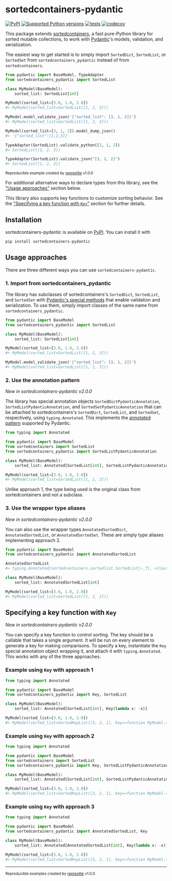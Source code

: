 # sortedcontainers-pydantic

[![PyPI](https://img.shields.io/pypi/v/sortedcontainers-pydantic.svg)](https://pypi.org/project/sortedcontainers-pydantic/)
[![Supported Python versions](https://img.shields.io/pypi/pyversions/sortedcontainers-pydantic)](https://pypi.org/project/sortedcontainers-pydantic/)
[![tests](https://github.com/drivendataorg/sortedcontainers-pydantic/actions/workflows/tests.yml/badge.svg?branch=main)](https://github.com/drivendataorg/sortedcontainers-pydantic/actions/workflows/tests.yml?query=branch%3Amain)
[![codecov](https://codecov.io/gh/drivendataorg/sortedcontainers-pydantic/branch/main/graph/badge.svg)](https://codecov.io/gh/drivendataorg/sortedcontainers-pydantic)

This package extends [sortedcontainers](https://github.com/grantjenks/python-sortedcontainers/), a fast pure-Python library for sorted mutable collections, to work with [Pydantic](https://docs.pydantic.dev/latest/)'s models, validation, and serialization.

The easiest way to get started is to simply import `SortedDict`, `SortedList`, or `SortedSet` from `sortedcontainers_pydantic` instead of from `sortedcontainers`.

```python
from pydantic import BaseModel, TypeAdapter
from sortedcontainers_pydantic import SortedList

class MyModel(BaseModel):
    sorted_list: SortedList[int]

MyModel(sorted_list=[3.0, 1.0, 2.0])
#> MyModel(sorted_list=SortedList([1, 2, 3]))

MyModel.model_validate_json('{"sorted_list": [3, 1, 2]}')
#> MyModel(sorted_list=SortedList([1, 2, 3]))

MyModel(sorted_list=[3, 1, 2]).model_dump_json()
#> '{"sorted_list":[1,2,3]}'

TypeAdapter(SortedList).validate_python([3, 1, 2])
#> SortedList([1, 2, 3])

TypeAdapter(SortedList).validate_json("[3, 1, 2]")
#> SortedList([1, 2, 3])
```

<sup>Reproducible example created by [reprexlite](https://github.com/jayqi/reprexlite) v1.0.0</sup>

For additional alternative ways to declare types from this library, see the ["Usage approaches"](#usage-approaches) section below.

This library also supports key functions to customize sorting behavior. See the ["Specifying a key function with `Key`"](#specifying-a-key-function-with-key) section for further details.

## Installation

sortedcontainers-pydantic is available on [PyPI](https://pypi.org/project/sortedcontainers-pydantic/). You can install it with

```bash
pip install sortedcontainers-pydantic
```

## Usage approaches

There are three different ways you can use `sortedcontainers-pydantic`.

### 1. Import from sortedcontainers_pydantic

The library has subclasses of sortedcontainers's `SortedDict`, `SortedList`, and `SortedSet` with [Pydantic's special methods](https://docs.pydantic.dev/latest/concepts/types/#customizing-validation-with-__get_pydantic_core_schema__) that enable validation and serialization. To use them, simply import classes of the same name from `sortedcontainers_pydantic`.

```python
from pydantic import BaseModel
from sortedcontainers_pydantic import SortedList

class MyModel(BaseModel):
    sorted_list: SortedList[int]

MyModel(sorted_list=[3.0, 1.0, 2.0])
#> MyModel(sorted_list=SortedList([1, 2, 3]))

MyModel.model_validate_json('{"sorted_list": [3, 1, 2]}')
#> MyModel(sorted_list=SortedList([1, 2, 3]))
```

### 2. Use the annotation pattern

_New in sortedcontainers-pydantic v2.0.0_

The library has special annotation objects `SortedDictPydanticAnnotation`, `SortedListPydanticAnnotation`, and `SortedSetPydanticAnnotation` that can be attached to sortedcontainers's `SortedDict`, `SortedList`, and `SortedSet`, respectively, using `typing.Annotated`. This implements the [annotated pattern](https://docs.pydantic.dev/latest/concepts/types/#handling-third-party-types) supported by Pydantic.

```python
from typing import Annotated

from pydantic import BaseModel
from sortedcontainers import SortedList
from sortedcontainers_pydantic import SortedListPydanticAnnotation

class MyModel(BaseModel):
    sorted_list: Annotated[SortedList[int], SortedListPydanticAnnotation]

MyModel(sorted_list=[3.0, 1.0, 2.0])
#> MyModel(sorted_list=SortedList([1, 2, 3]))
```

Unlike approach 1, the type being used is the original class from sortedcontainers and not a subclass.

### 3. Use the wrapper type aliases

_New in sortedcontainers-pydantic v2.0.0_

You can also use the wrapper types `AnnotatedSortedDict`, `AnnotatedSortedList`, or `AnnotatedSortedSet`. These are simply type aliases implementing approach 2.

```python
from pydantic import BaseModel
from sortedcontainers_pydantic import AnnotatedSortedList

AnnotatedSortedList
#> typing.Annotated[sortedcontainers.sortedlist.SortedList[~_T], <class 'sortedcontainers_pydantic.SortedListPydanticAnnotation'>]

class MyModel(BaseModel):
    sorted_list: AnnotatedSortedList[int]

MyModel(sorted_list=[3.0, 1.0, 2.0])
#> MyModel(sorted_list=SortedList([1, 2, 3]))
```

## Specifying a key function with `Key`

_New in sortedcontainers-pydantic v2.0.0_

You can specify a key function to control sorting. The key should be a callable that takes a single argument. It will be run on every element to generate a key for making comparisons. To specify a key, instantiate the `Key` special annotation object wrapping it, and attach it with `typing.Annotated`. This works with any of the three approaches.

### Example using `Key` with approach 1

```python
from typing import Annotated

from pydantic import BaseModel
from sortedcontainers_pydantic import Key, SortedList

class MyModel(BaseModel):
    sorted_list: Annotated[SortedList[int], Key(lambda x: -x)]

MyModel(sorted_list=[3.0, 1.0, 2.0])
#> MyModel(sorted_list=SortedKeyList([3, 2, 1], key=<function MyModel.<lambda> at 0x10ae058a0>))
```

### Example using `Key` with approach 2

```python
from typing import Annotated

from pydantic import BaseModel
from sortedcontainers import SortedList
from sortedcontainers_pydantic import Key, SortedListPydanticAnnotation

class MyModel(BaseModel):
    sorted_list: Annotated[SortedList[int], SortedListPydanticAnnotation, Key(lambda x: -x)]

MyModel(sorted_list=[3.0, 1.0, 2.0])
#> MyModel(sorted_list=SortedKeyList([3, 2, 1], key=<function MyModel.<lambda> at 0x10aa4a520>))
```

### Example using `Key` with approach 3

```python
from typing import Annotated

from pydantic import BaseModel
from sortedcontainers_pydantic import AnnotatedSortedList, Key

class MyModel(BaseModel):
    sorted_list: Annotated[AnnotatedSortedList[int], Key(lambda x: -x)]

MyModel(sorted_list=[3.0, 1.0, 2.0])
#> MyModel(sorted_list=SortedKeyList([3, 2, 1], key=<function MyModel.<lambda> at 0x10ca65080>))
```

---

<sup>Reproducible examples created by [reprexlite](https://github.com/jayqi/reprexlite) v1.0.0</sup>
